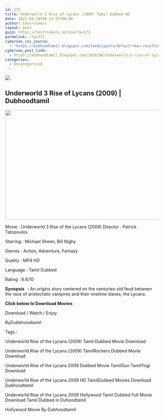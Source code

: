 ```yaml
---
id: 171
title: Underworld 3 Rise of Lycans (2009) Tamil Dubbed HD
date: 2021-08-29T06:13:57+00:00
author: tentrockers
layout: post
guid: https://tentrockers.online/?p=171
permalink: /?p=171
cyberseo_rss_source:
  - 'https://dubhoodtamil.blogspot.com/feeds/posts/default?max-results=150&start-index=301'
cyberseo_post_link:
  - https://dubhoodtamil.blogspot.com/2020/06/underworld-3-rise-of-lycans-tamil.html
categories:
  - Uncategorized
---
```

<div class="media_block">
  <img src="https://1.bp.blogspot.com/-AXmZHRDLHKg/XuH7BNDhSgI/AAAAAAAABa4/5qK2Qi0XwC8g2ee3a5u98Tf1YJFIAM_tACNcBGAsYHQ/s72-c/3zgbcT.jpg" class="media_thumbnail" />
</div>

## <span>Underworld 3 Rise of Lycans (2009) | Dubhoodtamil</span>



<div class="separator">
  <a href="https://1.bp.blogspot.com/-AXmZHRDLHKg/XuH7BNDhSgI/AAAAAAAABa4/5qK2Qi0XwC8g2ee3a5u98Tf1YJFIAM_tACNcBGAsYHQ/s1600/3zgbcT.jpg" imageanchor="1"><img loading="lazy" border="0" data-original-height="900" data-original-width="1600" height="360" src="https://1.bp.blogspot.com/-AXmZHRDLHKg/XuH7BNDhSgI/AAAAAAAABa4/5qK2Qi0XwC8g2ee3a5u98Tf1YJFIAM_tACNcBGAsYHQ/s640/3zgbcT.jpg" width="640" /></a>
</div>

<span>Movie<span> </span>:<span> </span>Underworld 3 Rise of the Lycans (2009) Director<span> </span>:<span> </span>Patrick Tatopoulos</span>

<span>Starring<span> </span>:<span> </span>Michael Sheen, Bill Nighy</span>

<span>Genres<span> </span>:<span> </span>Action, Adventure, Fantasy</span>

<span>Quality<span> </span>:<span> </span>MP4 HD</span>

<span>Language</span> <span></span><span>:</span> <span></span><span>Tamil Dubbed</span>

<span>Rating</span> <span></span><span>:</span> <span></span><span>6.6/10</span>

<span><b>Synopsis&nbsp; &nbsp;:</b> An origins story centered on the centuries-old feud between the race of aristocratic vampires and their onetime slaves, the Lycans.</span>

<span><b>Click below to Download Movies</b></span>

<span>Download / Watch / Enjoy</span>

<span>ByDubbhoodtamil</span>

<span>Tags :</span>

<span>Underworld Rise of the Lycans (2009) Tamil Dubbed Movie Download</span>

<span>Underworld Rise of the Lycans (2009) TamilRockers Dubbed Movie Download</span>

<span>Underworld Rise of the Lycans 2009 Dubbed Movie TamilGun TamilYogi Download</span>

<span>Underworld Rise of the Lycans 2009 HD TamilDubbed Movies Download Dubhoodtamil</span>

<span>Underworld Rise of the Lycans 2009 Hollywood Tamil Dubbed Full Movie Download Tamil Dubbed in Duhoodtamil</span>

<span>Hollywood Movie By Dubhoodtamil</span>